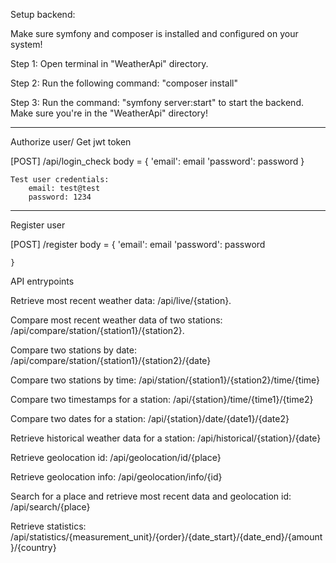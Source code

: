 Setup backend:

Make sure symfony and composer is installed and configured on your system!

Step 1:
    Open terminal in "WeatherApi" directory.

Step 2:
    Run the following command: "composer install"

Step 3:
    Run the command: "symfony server:start" to start the backend. Make sure you're in the "WeatherApi" directory!

------------------------------------------------------------------------------------------------------------------------
Authorize user/ Get jwt token

[POST] /api/login_check
    body = {
            'email': email
            'password': password
        }

    Test user credentials:
        email: test@test
        password: 1234


------------------------------------------------------------------------------------------------------------------------
Register user

[POST] /register
    body = {
    'email': email
    'password': password

    }



API entrypoints

Retrieve most recent weather data:
/api/live/{station}.

Compare most recent weather data of two stations:
/api/compare/station/{station1}/{station2}.

Compare two stations by date:
/api/compare/station/{station1}/{station2}/{date}

Compare two stations by time: /api/station/{station1}/{station2}/time/{time}

Compare two timestamps for a station: /api/{station}/time/{time1}/{time2}

Compare two dates for a station: /api/{station}/date/{date1}/{date2}

Retrieve historical weather data for a station: /api/historical/{station}/{date}

Retrieve geolocation id: /api/geolocation/id/{place}

Retrieve geolocation info: /api/geolocation/info/{id}

Search for a place and retrieve most recent data and geolocation id: /api/search/{place}

Retrieve statistics: /api/statistics/{measurement_unit}/{order}/{date_start}/{date_end}/{amount}/{country}

